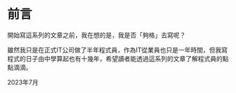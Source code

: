# 前言

開始寫這系列的文章之前，我在想的是，我是否「夠格」去寫呢？

雖然我只是在正式IT公司做了半年程式員，作為IT從業員也只是一年時間，但我寫程式的日子由中學算起也有十幾年，希望讀者能透過這系列的文章了解程式員的點點滴滴。

2023年7月
